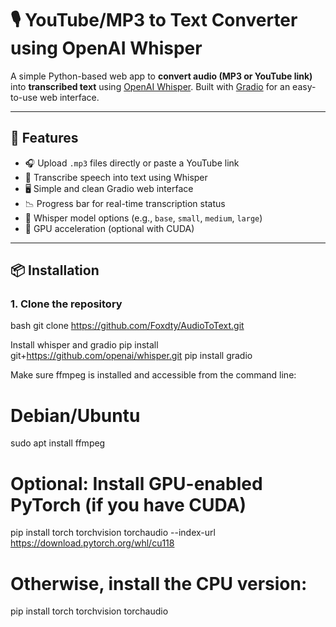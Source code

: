# 🎙️ YouTube/MP3 to Text Converter using OpenAI Whisper

A simple Python-based web app to **convert audio (MP3 or YouTube link)** into **transcribed text** using [OpenAI Whisper](https://github.com/openai/whisper). Built with [Gradio](https://gradio.app/) for an easy-to-use web interface.

---

## 🚀 Features

- 🎧 Upload `.mp3` files directly or paste a YouTube link
- 💬 Transcribe speech into text using Whisper
- 🖥️ Simple and clean Gradio web interface
- 📉 Progress bar for real-time transcription status
- 🧠 Whisper model options (e.g., `base`, `small`, `medium`, `large`)
- 🚀 GPU acceleration (optional with CUDA)

---

## 📦 Installation

### 1. Clone the repository
bash
git clone https://github.com/Foxdty/AudioToText.git

Install whisper and gradio
pip install git+https://github.com/openai/whisper.git
pip install gradio

Make sure ffmpeg is installed and accessible from the command line:
# Debian/Ubuntu
sudo apt install ffmpeg

# Optional: Install GPU-enabled PyTorch (if you have CUDA)
pip install torch torchvision torchaudio --index-url https://download.pytorch.org/whl/cu118

# Otherwise, install the CPU version:
pip install torch torchvision torchaudio
